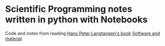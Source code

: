 # Scientific Programming notes written in python with Notebooks
Code and notes from reading 
[Hans Peter Langtangen's book](https://hplgit.github.io/scipro-primer/)
[Software and material](https://github.com/hplgit/scipro-primer)
